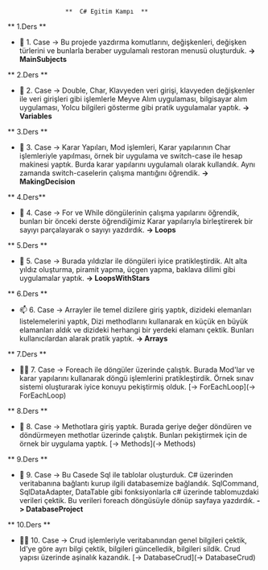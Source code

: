 
                    **  C# Egitim Kampı  **
** 1.Ders ** 
- 🔭 1. Case -> Bu projede yazdırma komutlarını, değişkenleri, değişken türlerini ve bunlarla beraber uygulamalı restoran menusü oluşturduk. **-> MainSubjects**

** 2.Ders ** 
- 👯 2. Case -> Double, Char, Klavyeden veri girişi, klavyeden değişkenler ile veri girişleri gibi işlemlerle Meyve Alım uygulaması, bilgisayar alım uygulaması, Yolcu bilgileri gösterme gibi pratik uygulamalar yaptık. **-> Variables**

** 3.Ders ** 
- 🤝 3. Case -> Karar Yapıları, Mod işlemleri, Karar yapılarının Char işlemleriyle yapılması, örnek bir uygulama ve switch-case ile hesap makinesi yaptık. Burda karar yapılarını uygulamalı olarak kullandık. Aynı zamanda switch-caselerin çalışma mantığını öğrendik. **-> MakingDecision**

** 4.Ders** 
- 🌱 4. Case -> For ve While döngülerinin çalışma yapılarını öğrendik, bunları bir önceki derste öğrendiğimiz Karar yapılarıyla birleştirerek bir sayıyı parçalayarak o sayıyı yazdırdık. **-> Loops**

** 5.Ders ** 
- 💬 5. Case -> Burada yıldızlar ile döngüleri iyice pratikleştirdik. Alt alta yıldız oluşturma, piramit yapma, üçgen yapma, baklava dilimi gibi uygulamalar yaptık. **-> LoopsWithStars**

** 6.Ders ** 
- 📫 6. Case -> Arrayler ile temel dizilere giriş yaptık, dizideki elemanları listelemelerini yaptık, Dizi methodlarını kullanarak en küçük en büyük elamanları aldık ve dizideki herhangi bir yerdeki elamanı çektik. Bunları kullanıcılardan alarak pratik yaptık. **-> Arrays**

** 7.Ders ** 
- 👨‍💻 7. Case -> Foreach ile döngüler üzerinde çalıştık. Burada Mod'lar ve karar yapılarını kullanarak döngü işlemlerini pratikleştirdik. Örnek sınav sistemi oluşturarak iyice konuyu pekiştirmiş olduk. [-> ForEachLoop](-> ForEachLoop)

** 8.Ders ** 
- 📝 8. Case -> Methotlara giriş yaptık. Burada geriye değer döndüren ve döndürmeyen methotlar üzerinde çalıştık. Bunları pekiştirmek için de örnek bir uygulama yaptık. [-> Methods](-> Methods)

** 9.Ders ** 
- 📄 9. Case -> Bu Casede Sql ile tablolar oluşturduk. C# üzerinden veritabanına bağlantı kurup ilgili databasemize bağlandık. SqlCommand, SqlDataAdapter, DataTable gibi fonksiyonlarla c# üzerinde tablomuzdaki verileri çektik. Bu verileri foreach döngüsüyle dönüp sayfaya yazdırdık. **-> DatabaseProject**

** 10.Ders ** 
- 👨‍💻 10. Case ->  Crud işlemleriyle veritabanından genel bilgileri çektik, Id'ye göre ayrı bilgi çektik, bilgileri güncelledik, bilgileri sildik. Crud yapısı üzerinde aşinalık kazandık. [-> DatabaseCrud](-> DatabaseCrud)
